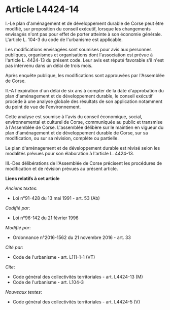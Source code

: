 # Article L4424-14

I.-Le plan d'aménagement et de développement durable de Corse peut être modifié, sur proposition du conseil exécutif, lorsque
les changements envisagés n'ont pas pour effet de porter atteinte à son économie générale. L'article L. 104-3 du code de
l'urbanisme est applicable. 

Les modifications envisagées sont soumises pour avis aux personnes publiques, organismes et organisations dont l'association
est prévue à l'article L. 4424-13 du présent code. Leur avis est réputé favorable s'il n'est pas intervenu dans un délai de
trois mois. 

Après enquête publique, les modifications sont approuvées par l'Assemblée de Corse. 

II.-A l'expiration d'un délai de six ans à compter de la date d'approbation du plan d'aménagement et de développement
durable, le conseil exécutif procède à une analyse globale des résultats de son application notamment du point de vue de
l'environnement. 

Cette analyse est soumise à l'avis du       conseil économique, social, environnemental et culturel de Corse, communiquée au
public et transmise à l'Assemblée de Corse. L'assemblée délibère sur le maintien en vigueur du plan d'aménagement et de
développement durable de Corse, sur sa modification, ou sur sa révision, complète ou partielle. 

Le plan d'aménagement et de développement durable est révisé selon les modalités prévues pour son élaboration à l'article L.
4424-13. 

III.-Des délibérations de l'Assemblée de Corse précisent les procédures de modification et de révision prévues au présent
article.

**Liens relatifs à cet article**

_Anciens textes_:

  - Loi n°91-428 du 13 mai 1991 - art. 53 (Ab)

_Codifié par_:

  - Loi n°96-142 du 21 février 1996

_Modifié par_:

  - Ordonnance n°2016-1562 du 21 novembre 2016 - art. 33

_Cité par_:

  - Code de l'urbanisme - art. L111-1-1 (VT)

_Cite_:

  - Code général des collectivités territoriales - art. L4424-13 (M)
  - Code de l'urbanisme - art. L104-3

_Nouveaux textes_:

  - Code général des collectivités territoriales - art. L4424-5 (V)
